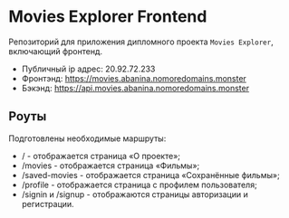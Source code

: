 # Movies Explorer Frontend
Репозиторий для приложения дипломного проекта `Movies Explorer`, включающий фронтенд.

- Публичный ip адрес: 20.92.72.233
- Фронтэнд: https://movies.abanina.nomoredomains.monster
- Бэкэнд: https://api.movies.abanina.nomoredomains.monster

## Роуты
Подготовлены необходимые маршруты:
- / - отображается страница «О проекте»;
- /movies - отображается страница «Фильмы»;
- /saved-movies - отображается страница «Сохранённые фильмы»;
- /profile - отображается страница с профилем пользователя;
- /signin и /signup - отображаются страницы авторизации и регистрации.

